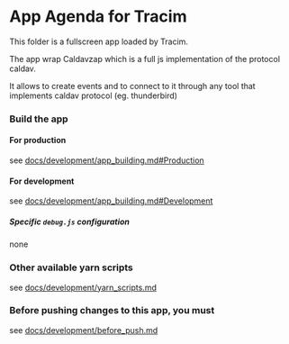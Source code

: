 App Agenda for Tracim
===================

This folder is a fullscreen app loaded by Tracim.

The app wrap Caldavzap which is a full js implementation of the protocol caldav.

It allows to create events and to connect to it through any tool that implements caldav protocol (eg. thunderbird)

### Build the app

#### For production

see [docs/development/app_building.md#Production](../docs/development/app_building.md#production)

#### For development

see [docs/development/app_building.md#Development](../docs/development/app_building.md#development)

##### Specific `debug.js` configuration
none

### Other available yarn scripts

see [docs/development/yarn_scripts.md](../docs/development/yarn_scripts.md)

### Before pushing changes to this app, you must

see [docs/development/before_push.md](../docs/development/before_push.md)
